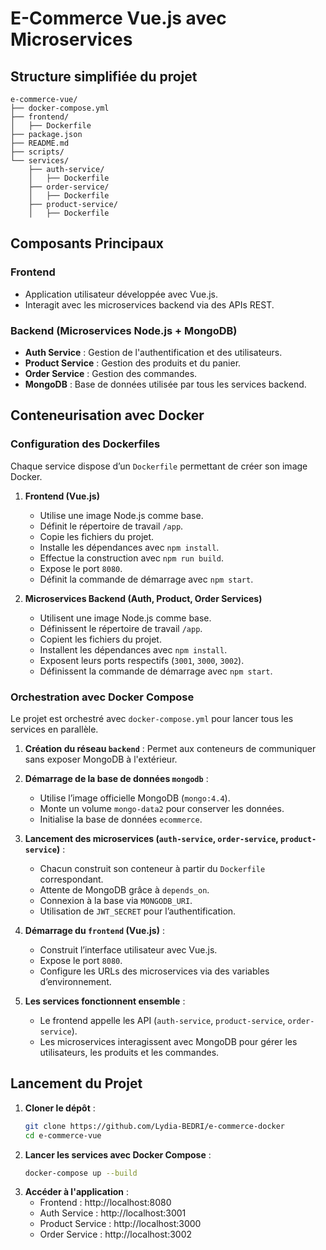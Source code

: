 # E-Commerce Vue.js avec Microservices

## Structure simplifiée du projet

```
e-commerce-vue/
├── docker-compose.yml
├── frontend/
│   ├── Dockerfile
├── package.json
├── README.md
├── scripts/
└── services/
    ├── auth-service/
    │   ├── Dockerfile
    ├── order-service/
    │   ├── Dockerfile
    ├── product-service/
    │   ├── Dockerfile
```

## **Composants Principaux**

### **Frontend**
- Application utilisateur développée avec Vue.js.
- Interagit avec les microservices backend via des APIs REST.

### **Backend** (Microservices Node.js + MongoDB)

- **Auth Service** : Gestion de l'authentification et des utilisateurs.
- **Product Service** : Gestion des produits et du panier.
- **Order Service** : Gestion des commandes.
- **MongoDB** : Base de données utilisée par tous les services backend.

## **Conteneurisation avec Docker**

### **Configuration des Dockerfiles**

Chaque service dispose d’un `Dockerfile` permettant de créer son image Docker.

1. **Frontend (Vue.js)**
   - Utilise une image Node.js comme base.
   - Définit le répertoire de travail `/app`.
   - Copie les fichiers du projet.
   - Installe les dépendances avec `npm install`.
   - Effectue la construction avec `npm run build`.
   - Expose le port `8080`.
   - Définit la commande de démarrage avec `npm start`.

2. **Microservices Backend (Auth, Product, Order Services)**
   - Utilisent une image Node.js comme base.
   - Définissent le répertoire de travail `/app`.
   - Copient les fichiers du projet.
   - Installent les dépendances avec `npm install`.
   - Exposent leurs ports respectifs (`3001`, `3000`, `3002`).
   - Définissent la commande de démarrage avec `npm start`.

### **Orchestration avec Docker Compose**

Le projet est orchestré avec `docker-compose.yml` pour lancer tous les services en parallèle.

1. **Création du réseau `backend`** : Permet aux conteneurs de communiquer sans exposer MongoDB à l'extérieur.  

2. **Démarrage de la base de données `mongodb`** :  
   - Utilise l’image officielle MongoDB (`mongo:4.4`).  
   - Monte un volume `mongo-data2` pour conserver les données.  
   - Initialise la base de données `ecommerce`.  

3. **Lancement des microservices (`auth-service`, `order-service`, `product-service`)** :  
   - Chacun construit son conteneur à partir du `Dockerfile` correspondant.  
   - Attente de MongoDB grâce à `depends_on`.  
   - Connexion à la base via `MONGODB_URI`.  
   - Utilisation de `JWT_SECRET` pour l’authentification.  

4. **Démarrage du `frontend` (Vue.js)** :  
   - Construit l’interface utilisateur avec Vue.js.  
   - Expose le port `8080`.  
   - Configure les URLs des microservices via des variables d’environnement.  

5. **Les services fonctionnent ensemble** :  
   - Le frontend appelle les API (`auth-service`, `product-service`, `order-service`).  
   - Les microservices interagissent avec MongoDB pour gérer les utilisateurs, les produits et les commandes.

## **Lancement du Projet**

1. **Cloner le dépôt** :
   ```bash
   git clone https://github.com/Lydia-BEDRI/e-commerce-docker
   cd e-commerce-vue
   ```
2. **Lancer les services avec Docker Compose** :
   ```bash
   docker-compose up --build
   ```
3. **Accéder à l'application** :
   - Frontend : http://localhost:8080
   - Auth Service : http://localhost:3001
   - Product Service : http://localhost:3000
   - Order Service : http://localhost:3002

